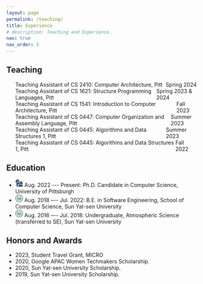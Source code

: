 ```yaml
---
layout: page
permalink: /teaching/
title: Experience
# description: Teaching and Experience.
nav: true
nav_order: 3
---
```


<h2 style="font-size: 1.5em;">Teaching</h2>


<ul>
  <li style="display: flex; justify-content: space-between;">
    <span>Teaching Assistant of CS 2410: Computer Architecture, Pitt</span>
    <span>Spring 2024</span>
  </li>
  <li style="display: flex; justify-content: space-between;">
    <span>Teaching Assistant of CS 1621: Structure Programming Languages, Pitt</span>
    <span>Spring 2023 & 2024</span>
  </li>
  <li style="display: flex; justify-content: space-between;">
    <span>Teaching Assistant of CS 1541: Introduction to Computer Architecture, Pitt</span>
    <span>Fall 2023</span>
  </li>
  <li style="display: flex; justify-content: space-between;">
    <span>Teaching Assistant of CS 0447: Computer Organization and Assembly Language, Pitt</span>
    <span>Summer 2023</span>
  </li>
  <li style="display: flex; justify-content: space-between;">
    <span>Teaching Assistant of CS 0445: Algorithms and Data Structures 1, Pitt</span>
    <span>Summer 2023</span>
  </li> 
  <li style="display: flex; justify-content: space-between;">
    <span>Teaching Assistant of CS 0445: Algorithms and Data Structures 1, Pitt</span>
    <span>Fall 2022</span>
  </li>
</ul>




<h2 style="font-size: 1.5em;">Education</h2>


* <img src="../assets/img/pitt.svg" alt="Pitt Icon" width="20" height="20"> Aug.  2022 --- Present: Ph.D. Candidate in Computer Science, University of Pittsburgh
* <img src="../assets/img/sysu.svg" alt="SYSU Icon" width="20" height="20"> Aug. 2018 –-- Jul. 2022: B.E. in Software Engineering, School of Computer Science, Sun Yat-sen University
* <img src="../assets/img/sysu.svg" alt="SYSU Icon" width="20" height="20"> Aug. 2016 –-- Jul. 2018: Undergraduate, Atmospheric Science (transferred to SE), Sun Yat-sen University 







<h2 style="font-size: 1.5em;">Honors and Awards</h2>



* 2023, Student Travel Grant, MICRO 
* 2020, Google APAC Women Techmakers Scholarship. 
* 2020, Sun Yat-sen University Scholarship. 
* 2019, Sun Yat-sen University Scholarship. 